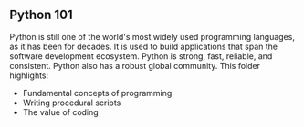 ## Python 101
Python is still one of the world's most widely used programming languages, as it has been for decades. It is used to build applications that span the software development ecosystem. Python is strong, fast, reliable, and consistent. Python also has a robust global community. This folder highlights:

- Fundamental concepts of programming
- Writing procedural scripts
- The value of coding
